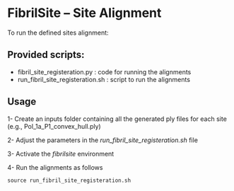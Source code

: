 # FibrilSite  – Site Alignment

To run the defined sites alignment:

## Provided scripts:
 - fibril_site_registeration.py     : code for running the alignments
 - run_fibril_site_registeration.sh : script to run the alignments

## Usage

1- Create an inputs folder containing all the generated ply files for each site (e.g., Pol_1a_P1_convex_hull.ply)

2- Adjust the parameters in the *run_fibril_site_registeration.sh* file

3- Activate the *fibrilsite* environment

4- Run the alignments as follows 
    
    source run_fibril_site_registeration.sh
